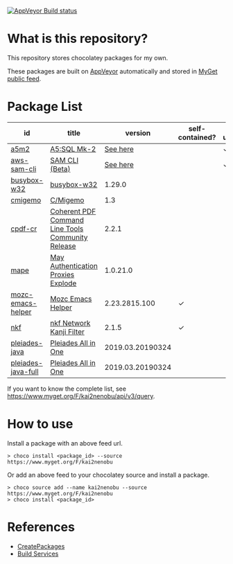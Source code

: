 [![AppVeyor Build status](https://ci.appveyor.com/api/projects/status/1vv03ri8bujes620/branch/master?svg=true)](https://ci.appveyor.com/project/kai2nenobu/chocolatey-packages/branch/master)

# What is this repository?

This repository stores chocolatey packages for my own.

These packages are built on [AppVeyor](https://www.appveyor.com/) automatically and stored in [MyGet public feed](https://www.myget.org/F/kai2nenobu).

# Package List

| id                                                                                                   | title                                                                                  |          version | self-contained? | auto update? |
|------------------------------------------------------------------------------------------------------|----------------------------------------------------------------------------------------|------------------|-----------------|--------------|
| [a5m2](a5m2)                                                                                         | [A5:SQL Mk-2](http://a5m2.mmatsubara.com/)                                             | [See here](https://www.myget.org/feed/kai2nenobu/package/nuget/a5m2) |                 | ✓            |
| [aws-sam-cli](aws-sam-cli)                                                                           | [SAM CLI (Beta)](https://aws.amazon.com/serverless/sam/)                               | [See here](https://www.myget.org/feed/kai2nenobu/package/nuget/aws-sam-cli) |                 | ✓            |
| [busybox-w32](busybox-w32)                                                                           | [busybox-w32](https://frippery.org/busybox/)                                           |           1.29.0 |                 |              |
| [cmigemo](cmigemo)                                                                                   | [C/Migemo](https://github.com/koron/cmigemo)                                           |              1.3 |                 |              |
| [cpdf-cr](cpdf-cr)                                                                                   | [Coherent PDF Command Line Tools Community Release](http://community.coherentpdf.com/) |            2.2.1 |                 |              |
| [mape](mape)                                                                                         | [May Authentication Proxies Explode](https://github.com/ipponshimeji/MAPE)             |         1.0.21.0 |                 |              |
| [mozc-emacs-helper](mozc-emacs-helper)                                                               | [Mozc Emacs Helper](https://github.com/google/mozc/tree/master/src/unix/emacs)         |    2.23.2815.100 | ✓               |              |
| [nkf](nkf)                                                                                           | [nkf Network Kanji Filter](https://ja.osdn.net/projects/nkf/)                          |            2.1.5 | ✓               |              |
| [pleiades-java](pleiades-java)                                                                       | [Pleiades All in One](http://mergedoc.osdn.jp/)                                        | 2019.03.20190324 |                 |              |
| [pleiades-java-full](pleiades-java-full)                                                             | [Pleiades All in One](http://mergedoc.osdn.jp/)                                        | 2019.03.20190324 |                 |              |

If you want to know the complete list, see https://www.myget.org/F/kai2nenobu/api/v3/query.

# How to use

Install a package with an above feed url.

```
> choco install <package_id> --source https://www.myget.org/F/kai2nenobu
```

Or add an above feed to your chocolatey source and install a package.

```
> choco source add --name kai2nenobu --source https://www.myget.org/F/kai2nenobu
> choco install <package_id>
```

# References

- [CreatePackages](https://chocolatey.org/docs/create-packages)
- [Build Services](https://docs.myget.org/docs/reference/build-services)
